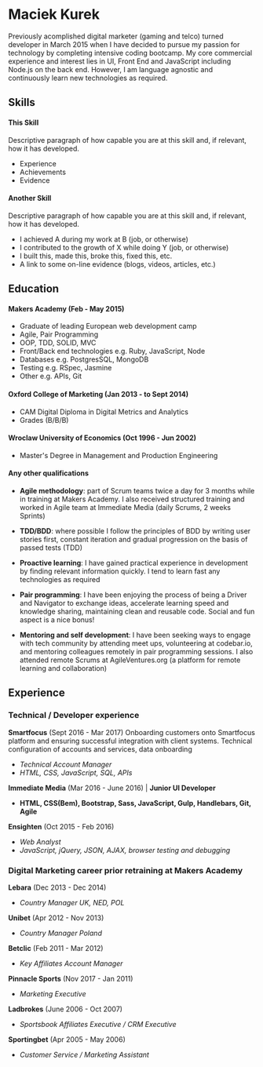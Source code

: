 # **Maciek Kurek**

Previously acomplished digital marketer (gaming and telco) turned developer in March 2015 when I have decided to pursue my passion for technology by completing intensive coding bootcamp. My core commercial experience and interest lies in UI, Front End and JavaScript including Node.js on the back end. However, I am language agnostic and continuously learn new technologies as required.

## Skills

#### This Skill

Descriptive paragraph of how capable you are at this skill and, if relevant, how it has developed.

- Experience
- Achievements
- Evidence

#### Another Skill

Descriptive paragraph of how capable you are at this skill and, if relevant, how it has developed.

- I achieved A during my work at B (job, or otherwise)
- I contributed to the growth of X while doing Y (job, or otherwise)
- I built this, made this, broke this, fixed this, etc.
- A link to some on-line evidence (blogs, videos, articles, etc.)

## Education

#### Makers Academy (Feb - May 2015)

- Graduate of leading European web development camp
- Agile, Pair Programming
- OOP, TDD, SOLID, MVC
- Front/Back end technologies e.g. Ruby, JavaScript, Node
- Databases e.g. PostgresSQL, MongoDB
- Testing e.g. RSpec, Jasmine
- Other e.g. APIs, Git


#### Oxford College of Marketing (Jan 2013 - to Sept 2014)

- CAM Digital Diploma in Digital Metrics and Analytics
- Grades (B/B/B)


#### Wroclaw University of Economics (Oct 1996 - Jun 2002)

- Master's Degree in Management and Production Engineering


#### Any other qualifications

- **Agile methodology**: part of Scrum teams twice a day for 3 months while in training at Makers Academy. I also received structured training and worked in Agile team at Immediate Media (daily Scrums, 2 weeks Sprints)

- **TDD/BDD**: where possible I follow the principles of BDD by writing user stories first, constant iteration and gradual progression on the basis of passed tests (TDD)

- **Proactive learning**: I have gained practical experience in development by finding relevant information quickly. I tend to learn fast any technologies as required

- **Pair programming**: I have been enjoying the process of being a Driver and Navigator to exchange ideas, accelerate learning speed and knowledge sharing, maintaining clean and reusable code. Social and fun aspect is a nice bonus!

- **Mentoring and self development**: I have been seeking ways to engage with tech community by attending meet ups, volunteering at codebar.io, and mentoring colleagues remotely in pair programming sessions. I also attended remote Scrums at AgileVentures.org (a platform for remote learning and collaboration)

## Experience

### Technical / Developer experience 

**Smartfocus** (Sept 2016 - Mar 2017)
Onboarding customers onto Smartfocus platform and ensuring successful integration with client systems. Technical configuration of accounts and services, data onboarding 
- *Technical Account Manager*
- *HTML, CSS, JavaScript, SQL, APIs*  

**Immediate Media** (Mar 2016 - June 2016) | **Junior UI Developer**   
- **HTML, CSS(Bem), Bootstrap, Sass, JavaScript, Gulp, Handlebars, Git, Agile**

**Ensighten** (Oct 2015 - Feb 2016)    
- *Web Analyst*
- *JavaScript, jQuery, JSON, AJAX, browser testing and debugging*  

### Digital Marketing career prior retraining at Makers Academy

**Lebara** (Dec 2013 - Dec 2014)    
- *Country Manager UK, NED, POL*  

**Unibet** (Apr 2012 - Nov 2013)    
- *Country Manager Poland*  

**Betclic** (Feb 2011 - Mar 2012)    
- *Key Affiliates Account Manager* 

**Pinnacle Sports** (Nov 2017 - Jan 2011)    
- *Marketing Executive* 

**Ladbrokes** (June 2006 - Oct 2007)    
- *Sportsbook Affiliates Executive / CRM Executive* 

**Sportingbet** (Apr 2005 - May 2006)    
- *Customer Service / Marketing Assistant* 